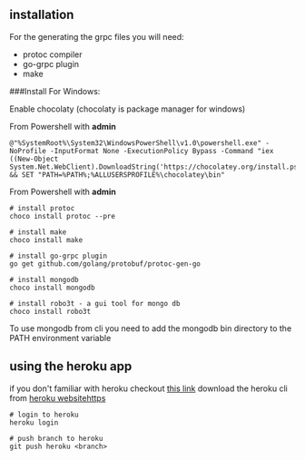 ## installation

For the generating the grpc files you will need:
* protoc compiler
* go-grpc plugin
* make

###Install For Windows:

Enable chocolaty (chocolaty is package manager for windows)

From Powershell with **admin** 
```
@"%SystemRoot%\System32\WindowsPowerShell\v1.0\powershell.exe" -NoProfile -InputFormat None -ExecutionPolicy Bypass -Command "iex ((New-Object System.Net.WebClient).DownloadString('https://chocolatey.org/install.ps1'))" && SET "PATH=%PATH%;%ALLUSERSPROFILE%\chocolatey\bin"
```

From Powershell with **admin** 
```
# install protoc
choco install protoc --pre

# install make
choco install make 

# install go-grpc plugin
go get github.com/golang/protobuf/protoc-gen-go

# install mongodb
choco install mongodb

# install robo3t - a gui tool for mongo db
choco install robo3t
```

To use mongodb from cli you need to add the mongodb bin directory to
the PATH environment variable  

 
## using the heroku app 

if you don't familiar with heroku checkout [this link](https://devcenter.heroku.com/articles/getting-started-with-go#set-up) 
download the heroku cli from [heroku websitehttps](//devcenter.heroku.com/articles/heroku-cli)

```
# login to heroku
heroku login

# push branch to heroku
git push heroku <branch>
```